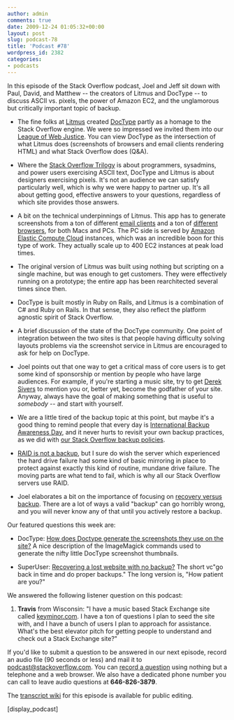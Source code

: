 ```yaml
---
author: admin
comments: true
date: 2009-12-24 01:05:32+00:00
layout: post
slug: podcast-78
title: 'Podcast #78'
wordpress_id: 2382
categories:
- podcasts
---
```



In this episode of the Stack Overflow podcast, Joel and Jeff sit down with Paul, David, and Matthew -- the creators of Litmus and DocType -- to discuss ASCII vs. pixels, the power of Amazon EC2, and the unglamorous but critically important topic of backup.






  * The fine folks at [Litmus](http://litmusapp.com/) created [DocType](http://doctype.com/) partly as a homage to the Stack Overflow engine. We were so impressed we invited them into our [League of Web Justice](http://blog.stackoverflow.com/2009/07/why-cant-you-have-just-one-site/). You can view DocType as the intersection of what Litmus does (screenshots of browsers and email clients rendering HTML) and what Stack Overflow does (Q&A).


  * Where the [Stack Overflow Trilogy](http://blog.stackoverflow.com/2009/05/the-stack-overflow-trilogy/) is about programmers, sysadmins, and power users exercising ASCII text, DocType and Litmus is about designers exercising pixels. It's not an audience we can satisfy particularly well, which is why we were happy to partner up. It's all about getting good, effective answers to your questions, regardless of which site provides those answers.


  * A bit on the technical underpinnings of Litmus. This app has to generate screenshots from a ton of different [email clients](http://litmusapp.com/email-testing) and a ton of [different browsers](http://litmusapp.com/browser-testing), for both Macs and PCs. The PC side is served by [Amazon Elastic Compute Cloud](http://aws.amazon.com/ec2/) instances, which was an incredible boon for this type of work. They actually scale up to 400 EC2 instances at peak load times.


  * The original version of Litmus was built using nothing but scripting on a single machine, but was enough to get customers. They were effectively running on a prototype; the entire app has been rearchitected several times since then.


  * DocType is built mostly in Ruby on Rails, and Litmus is a combination of C# and Ruby on Rails. In that sense, they also reflect the platform agnostic spirit of Stack Overflow.   



  * A brief discussion of the state of the DocType community. One point of integration between the two sites is that people having difficulty solving layouts problems via the screenshot service in Litmus are encouraged to ask for help on DocType.


  * Joel points out that one way to get a critical mass of core users is to get some kind of sponsorship or mention by people who have large audiences. For example, if you're starting a music site, try to get [Derek Sivers](http://sivers.org/) to mention you or, better yet, become the godfather of your site. Anyway, always have the goal of making something that is useful to _somebody_ -- and start with yourself.


  * We are a little tired of the backup topic at this point, but maybe it's a good thing to remind people that every day is [International Backup Awareness Day](http://www.codinghorror.com/blog/archives/001315.html), and it never hurts to revisit your own backup practices, as we did with [our Stack Overflow backup policies](http://blog.stackoverflow.com/2009/12/blog-outage-backup-policies/).


  * [RAID is not a backup](http://serverfault.com/questions/2888/why-is-raid-not-a-backup), but I sure do wish the server which experienced the hard drive failure had some kind of basic mirroring in place to protect against exactly this kind of routine, mundane drive failure. The moving parts are what tend to fail, which is why all our Stack Overflow servers use RAID.


  * Joel elaborates a bit on the importance of focusing on [recovery versus backup](http://www.joelonsoftware.com/items/2009/12/14.html). There are a lot of ways a valid "backup" can go horribly wrong, and you will never know any of that until you actively restore a backup.  





Our featured questions this week are:






  * DocType: [How does Doctype generate the screenshots they use on the site?](http://doctype.com/does-doctype-generate-screenshots-use-site) A nice description of the ImageMagick commands used to generate the nifty little DocType screenshot thumbnails.


  * SuperUser: [Recovering a lost website with no backup?](http://superuser.com/questions/82036/recovering-a-lost-website-with-no-backup) The short vc"go back in time and do proper backups." The long version is, "How patient are you?"




We answered the following listener question on this podcast:






  1. **Travis** from Wisconsin: "I have a music based Stack Exchange site called [keyminor.com](http://keyminor.com/). I have a ton of questions I plan to seed the site with, and I have a bunch of users I plan to approach for assistance. What's the best elevator pitch for getting people to understand and check out a Stack Exchange site?"  






If you'd like to submit a question to be answered in our next episode, record an audio file (90 seconds or less) and mail it to [podcast@stackoverflow.com](mailto:podcast@stackoverflow.com). You can [record a question](http://blog.stackoverflow.com/index.php/2008/05/recording-podcast-questions-using-your-telephone/) using nothing but a telephone and a web browser. We also have a dedicated phone number you can call to leave audio questions at **646-826-3879**.






The [transcript wiki](https://stackoverflow.fogbugz.com/default.asp?W29114) for this episode is available for public editing.





[display_podcast]

